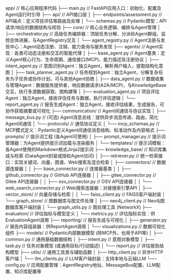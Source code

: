 app/                                    // 核心应用程序代码
├── main.py                             // FastAPI应用入口：初始化、配置及Agent运行时引导
├── api/                                // API接口层
│   ├── endpoints/assessment.py         // API端点：定义项目评估等路由及处理
│   └── schemas.py                      // Pydantic模型：API请求/响应的数据结构与校验
├── core/                               // 核心业务逻辑、编排与Agent管理
│   ├── orchestrator.py                 // 高级任务编排器：顶层任务分解、分派给Agent群组、监控总体进展，与AgentRegistry交互
│   └── agent_registry.py               // Agent注册与发现中心：Agent动态注册、注销、能力查询与服务发现
├── agents/                             // Agent实现：各类可动态注册和交互的智能代理
│   ├── base_agent.py                   // Agent基类：定义Agent核心行为、生命周期、通信接口(MCP)、能力描述及注册协议
│   ├── intent_agent.py                 // 意图识别Agent：独立Agent，解析用户输入，提取结构化意图
│   ├── task_planner_agent.py           // 任务规划Agent：独立Agent，分解复杂任务为子任务或协作计划，可与其他Agent协商
│   ├── data_agent.py                   // 数据收集与管理Agent：数据服务提供者，响应数据请求(A2A/MCP)，与KnowledgeBase交互，执行多源数据获取、图构建等
│   ├── evaluation_agent.py             // 项目评估Agent：独立Agent，接收评估任务与数据，执行评估逻辑
│   └── report_agent.py                 // 报告生成Agent：独立Agent，接收评估结果，生成报告，可协作获取摘要或可视化
├── communication/                      // Agent间通信与协议实现
│   ├── message_bus.py                  // (可选) Agent消息总线：提供异步消息传递、路由，简化Agent间通信
│   └── protocols/                      // 通信协议定义
│       └── mcp_schemas.py              // MCP模式定义：Pydantic定义Agent间通信消息结构、标准动作及内容格式
├── prompts/                            // 提示词工程 (各Agent可使用)
│   ├── prompt_manager.py               // 提示词管理器：为Agent提供提示词加载与渲染服务
│   └── templates/                      // 提示词模板：各Agent使用的Markdown格式Jinja2提示词
├── knowledge_base/                     // 知识库集成与检索 (DataAgent封装或授权Agent访问)
│   ├── retriever.py                    // 统一检索接口：实现关键词、向量、图谱、Web搜索及混合检索
│   ├── connectors/                     // 数据源连接器
│   │   ├── base_connector.py           // 连接器基类
│   │   ├── github_connector.py         // GitHub API连接器
│   │   ├── gitee_connector.py          // Gitee API连接器
│   │   ├── osv_connector.py            // OSV API连接器
│   │   └── web_search_connector.py     // Web搜索连接器：对接搜索引擎API
│   ├── vector_store/                   // 向量存储与检索
│   │   └── faiss_client.py             // FAISS客户端封装
│   └── graph_store/                    // 图数据库与图文件处理
│       ├── neo4j_client.py             // Neo4j图数据库客户端封装
│       └── graph_utils.py              // 图处理工具 (NetworkX)
├── evaluation/                         // 评估指标与模型定义
│   └── metrics.py                      // 评估指标实现：供EvaluationAgent调用
├── reporting/                          // 报告生成与可视化
│   ├── generator.py                    // 报告内容组装器：供ReportAgent调用
│   └── visualizations.py               // 数据可视化组件
├── models/                             // Pydantic内部数据模型 (除MCP外，也用于API等)
│   ├── common.py                       // 通用基础数据结构
│   ├── intent.py                       // 意图对象模型
│   ├── task.py                         // 任务对象模型 (或通用目标/行动描述)
│   └── report.py                       // 评估报告结构模型
├── utils/                              // 通用工具类与辅助函数
│   ├── http_client.py                  // 异步HTTP客户端
│   └── llm_clients.py                  // LLM客户端封装：支持本地与云端LLM
└── config.py                           // 应用配置管理：AgentRegistry地址、MessageBus配置、LLM配置、知识库配置等
